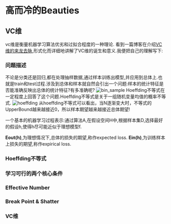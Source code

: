 # 高而冷的Beauties

## VC维
vc维是衡量机器学习算法优劣和过拟合程度的一种理论.
看到一篇博客在介绍[VC维的来龙去脉](http://www.flickering.cn/machine_learning/2015/04/vc%E7%BB%B4%E7%9A%84%E6%9D%A5%E9%BE%99%E5%8E%BB%E8%84%89/),形式化而详细地讲解了VC维的诞生和意义.我便把自己的理解写下:
### 问题描述
不论是分类还是回归,都在处理抽样数据,通过样本训练出模型,并应用到总体上.也就是train和test过程.涉及到总体和样本就自然会引出一个问题:样本的统计特征是否能准确反映出总体的统计特征?有多准确呢?
![bin_sample](https://github.com/StriderStranger/GeistDenkmal/blob/master/%E6%9C%BA%E5%99%A8%E5%AD%A6%E4%B9%A0/res/bin_sample.png)
Hoeffding不等式在一定程度上回答了这个问题.Hoeffding不等式是关于一组随机变量均值的概率不等式.
![hoeffding](https://github.com/StriderStranger/GeistDenkmal/blob/master/%E6%9C%BA%E5%99%A8%E5%AD%A6%E4%B9%A0/res/hoeffding.png)
从hoeffding不等式可以看出，当N逐渐变大时，不等式的UpperBound越来越接近0，所以样本期望越来越接近总体期望!

一个基本的机器学习过程表示:通过算法A,在假设空间H中,根据样本集D,选择最好的假设h,使得h尽可能近似于理想模型f.

**Eout(h)**,为理想情况下,总体的损失的期望,称作expected loss.
**Ein(h)**,为训练样本上损失的期望,称作expirical loss.
### Hoeffding不等式
### 学习可行的两个核心条件
### Effective Number
### Break Point & Shatter
### VC维